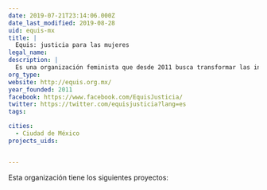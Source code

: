 ```yaml
---
date: 2019-07-21T23:14:06.000Z
date_last_modified: 2019-08-28
uid: equis-mx
title: |
  Equis: justicia para las mujeres
legal_name: 
description: |
  Es una organización feminista que desde 2011 busca transformar las instituciones, leyes y políticas públicas para mejorar el acceso a la justicia para todas las mujeres.
org_type: 
website: http://equis.org.mx/
year_founded: 2011
facebook: https://www.facebook.com/EquisJusticia/
twitter: https://twitter.com/equisjusticia?lang=es
tags:

cities: 
  - Ciudad de México
projects_uids:


---
```


Esta organización tiene los siguientes proyectos:


